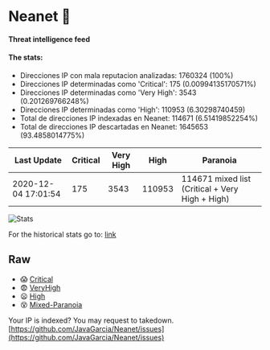 # Neanet :hocho:
#### Threat intelligence feed
#### The stats:

- Direcciones IP con mala reputacion analizadas: 1760324 (100%)
- Direcciones IP determinadas como 'Critical':  175 (0.00994135170571%)
- Direcciones IP determinadas como 'Very High':  3543 (0.201269766248%)
- Direcciones IP determinadas como 'High':  110953 (6.30298740459)
- Total de direcciones IP indexadas en Neanet:  114671 (6.51419852254%)
- Total de direcciones IP descartadas en Neanet:  1645653 (93.4858014775%)

| Last Update | Critical | Very High | High | Paranoia |
| --- | --- | --- | --- | --- |
| 2020-12-04 17:01:54 | 175 | 3543 | 110953 | 114671 mixed list (Critical + Very High + High)|

![Stats](https://docs.google.com/spreadsheets/d/e/2PACX-1vSnaNMIXVabIpDJjufMlzH7poXnshF3mgd8Is1g9ytUEzVsP5my4Trn8f-xkoLLQ38xpL3HtmUexLo6/pubchart?oid=501124687&format=image)

For the historical stats go to: [link](/stats.csv)
## Raw
- :scream: [Critical](https://raw.githubusercontent.com/JavaGarcia/Neanet/master/blacklists/neanet_critical.txt)
- :fearful: [VeryHigh](https://raw.githubusercontent.com/JavaGarcia/Neanet/master/blacklists/neanet_veryHigh.txtt)
- :frowning: [High](https://raw.githubusercontent.com/JavaGarcia/Neanet/master/blacklists/neanet_high.txt)
- :dizzy_face: [Mixed-Paranoia](https://raw.githubusercontent.com/JavaGarcia/Neanet/master/blacklists/neanet_all.txt)


Your IP is indexed? You may request to takedown. [https://github.com/JavaGarcia/Neanet/issues](https://github.com/JavaGarcia/Neanet/issues)

























































































































































































































































































































































































































































































































































































































































































































































































































































































































































































































































































































































































































































































































































































































































































































































































































































































































































































































































































































































































































































































































































































































































































































































































































































































































































































































































